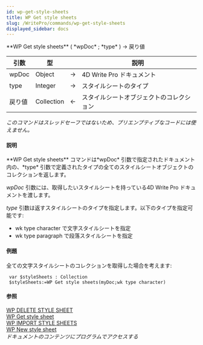 ```yaml
---
id: wp-get-style-sheets
title: WP Get style sheets
slug: /WritePro/commands/wp-get-style-sheets
displayed_sidebar: docs
---
```


<!--REF #_command_.WP Get style sheets.Syntax-->**WP Get style sheets** ( *wpDoc* ; *type* ) -> 戻り値<!-- END REF-->
<!--REF #_command_.WP Get style sheets.Params-->
| 引数 | 型 |  | 説明 |
| --- | --- | --- | --- |
| wpDoc | Object | &#8594;  | 4D Write Pro ドキュメント |
| type | Integer | &#8594;  | スタイルシートのタイプ |
| 戻り値 | Collection | &#8592; | スタイルシートオブジェクトのコレクション |

<!-- END REF-->

*このコマンドはスレッドセーフではないため、プリエンプティブなコードには使えません。*


#### 説明 

<!--REF #_command_.WP Get style sheets.Summary-->**WP Get style sheets** コマンドは*wpDoc* 引数で指定されたドキュメント内の、*type* 引数で定義されたタイプの全てのスタイルシートオブジェクトのコレクションを返します。<!-- END REF-->

*wpDoc* 引数には、取得したいスタイルシートを持っている4D Write Pro ドキュメントを渡します。

*type* 引数は返すスタイルシートのタイプを指定します。以下のタイプを指定可能です:

* wk type character で文字スタイルシートを指定
* wk type paragraph で段落スタイルシートを指定

#### 例題 

全ての文字スタイルシートのコレクションを取得した場合を考えます:

```4d
 var $styleSheets : Collection
 $styleSheets:=WP Get style sheets(myDoc;wk type character)
```

#### 参照 

[WP DELETE STYLE SHEET](wp-delete-style-sheet.md)  
[WP Get style sheet](wp-get-style-sheet.md)  
[WP IMPORT STYLE SHEETS](wp-import-style-sheets.md)  
[WP New style sheet](wp-new-style-sheet.md)  
*ドキュメントのコンテンツにプログラムでアクセスする*  